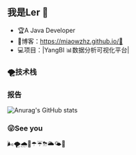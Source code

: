 ## 我是Ler 🐲



- 🏆A Java Developer
- 📝博客：https://miaowzhz.github.io/🤗
- 💻项目：|YangBI 📊数据分析可视化平台|

### 🌪技术栈

### 报告
![Anurag's GitHub stats](https://github-readme-stats.vercel.app/api?username=Miaowzhz&show_icons=true&theme=graywhite&title_color=36D7B7&text_color=CCCCCC&icon_color=36D7B7&bg_color=gradient:45deg,#ff0000,#0000ff&hide_border=true&cache_seconds=3600&locale=cn)

### 😜See you

🌬🌪🌧🌂☂☔⛈🌥🌤🌈

